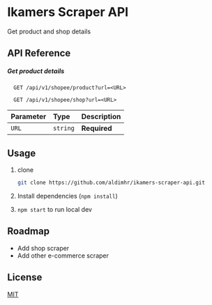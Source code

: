 # Ikamers Scraper API

Get product and shop details

## API Reference

##### Get product details

```http
  GET /api/v1/shopee/product?url=<URL>
```

```http
  GET /api/v1/shopee/shop?url=<URL>
```

| Parameter | Type     | Description  |
| :-------- | :------- | :----------- |
| `URL`     | `string` | **Required** |

## Usage

1. clone

   ```bash
   git clone https://github.com/aldimhr/ikamers-scraper-api.git
   ```

2. Install dependencies (`npm install`)
3. `npm start` to run local dev

## Roadmap

-  Add shop scraper
-  Add other e-commerce scraper

## License

[MIT](https://choosealicense.com/licenses/mit/)
